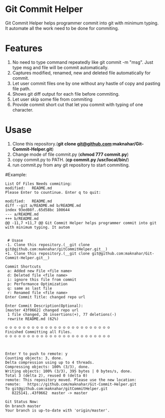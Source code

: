 # Git Commit Helper
Git Commit Helper helps programmer commit into git with minimum typing. It automate all the work need to be done for commiting.

# Features
1.  No need to type command repeatedly like git commit <file name> -m "msg". Just type msg and file will be commit automatically.
2. Captures modified, renamed, new and deleted file automatically for commit.
3. Let user commit files one by one without any hastle of copy and pasting file path.
4. Shows git diff output for each file before commiting.
5. Let user skip some file from commiting
6. Provide commit short cut that let you commit with typing of one character.


# Usase
1. Clone this repository.(__git clone git@github.com:maknahar/Git-Commit-Helper.git__)
2. Change mode of file commit.py (__chmod 777 commit.py__)
3. copy commit.py to PATH. (__cp commit.py /usr/local/bin/__)
4. run commit.py from any git repository to start commiting.


#Example:
```
List Of Files Needs commiting:
modified:   README.md
Please Enter to countinue. Enter q to quit: 

modified:   README.md
diff --git a/README.md b/README.md
index 93ed08f..65d58bc 100644
--- a/README.md
+++ b/README.md
@@ -11,7 +11,7 @@ Git Commit Helper helps programmer commit into git with minimum typing. It autom
 
 
 # Usase
-1. Clone this repository.(__git clone git@github.com:maknahar/gitCommitHelper.git__)
+1. Clone this repository.(__git clone git@github.com:maknahar/Git-Commit-Helper.git__)

Commit Shortcuts
 a: Added new File <file name>
 d: Deleted file <file name>
 i: ignore this file from commit
 p: Performance Optimization
 q: same as last file
 r: Renamed file <file name>
Enter Commit Title: changed repo url  

Enter Commit Description(Optional):
[master 43f0662] changed repo url
 1 file changed, 26 insertions(+), 77 deletions(-)
 rewrite README.md (62%)

☺ ☺ ☺ ☺ ☺ ☺ ☺ ☺ ☺ ☺ ☺ ☺ ☺ ☺ ☺ ☺ ☺ ☺ ☺ ☺ ☺ ☺ ☺ ☺
Finished Committing all Files.
☺ ☺ ☺ ☺ ☺ ☺ ☺ ☺ ☺ ☺ ☺ ☺ ☺ ☺ ☺ ☺ ☺ ☺ ☺ ☺ ☺ ☺ ☺ ☺ 



Enter Y to push to remote: y
Counting objects: 3, done.
Delta compression using up to 4 threads.
Compressing objects: 100% (3/3), done.
Writing objects: 100% (3/3), 395 bytes | 0 bytes/s, done.
Total 3 (delta 2), reused 0 (delta 0)
remote: This repository moved. Please use the new location:
remote:   https://github.com/maknahar/Git-Commit-Helper.git
To git@github.com:maknahar/gitCommitHelper.git
   8225141..43f0662  master -> master

Git Status Now:
On branch master
Your branch is up-to-date with 'origin/master'.
```
